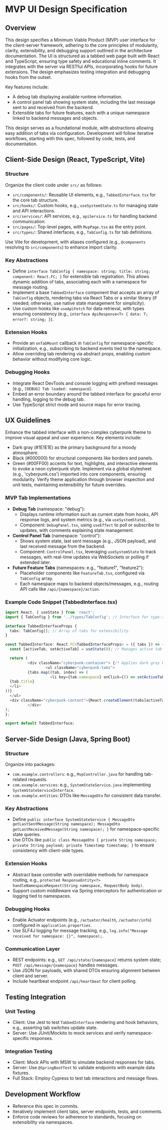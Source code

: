 # MVP UI Design Specification

## Overview
This design specifies a Minimum Viable Product (MVP) user interface for the client-server framework, adhering to the core principles of modularity, clarity, extensibility, and debugging support outlined in the architecture documentation. The UI is structured as a tabbed web page built with React and TypeScript, ensuring type safety and educational inline comments. It integrates with the server via RESTful APIs, incorporating hooks for future extensions. The design emphasizes testing integration and debugging hooks from the outset.

Key features include:
- A debug tab displaying available runtime information.
- A control panel tab showing system state, including the last message sent to and received from the backend.
- Extensible tabs for future features, each with a unique namespace linked to backend messages and objects.

This design serves as a foundational module, with abstractions allowing easy addition of tabs via configuration. Development will follow iterative workflows, starting with this spec, followed by code, tests, and documentation.

## Client-Side Design (React, TypeScript, Vite)

### Structure
Organize the client code under `src/` as follows:
- `src/components/`: Reusable UI elements, e.g., `TabbedInterface.tsx` for the core tab structure.
- `src/hooks/`: Custom hooks, e.g., `useSystemState.ts` for managing state and API interactions.
- `src/services/`: API services, e.g., `apiService.ts` for handling backend communication.
- `src/pages/`: Top-level pages, with `MvpPage.tsx` as the entry point.
- `src/types/`: Shared interfaces, e.g., `TabConfig.ts` for tab definitions.

Use Vite for development, with aliases configured (e.g., `@components` resolving to `src/components`) to enhance import clarity.

### Key Abstractions
- Define `interface TabConfig { namespace: string; title: string; component: React.FC; }` for extensible tab registration. This allows dynamic addition of tabs, associating each with a namespace for message routing.
- Implement a base `TabbedInterface` component that accepts an array of `TabConfig` objects, rendering tabs via React Tabs or a similar library (if needed; otherwise, use native state management for simplicity).
- Use custom hooks like `useApiFetch` for data retrieval, with types ensuring consistency (e.g., `interface ApiResponse<T> { data: T; error?: string; }`).

### Extension Hooks
- Provide an `onTabMount` callback in `TabConfig` for namespace-specific initialization, e.g., subscribing to backend events tied to the namespace.
- Allow overriding tab rendering via abstract props, enabling custom behavior without modifying core logic.

### Debugging Hooks
- Integrate React DevTools and console logging with prefixed messages (e.g., `[DEBUG] Tab loaded: namespace`).
- Embed an error boundary around the tabbed interface for graceful error handling, logging to the debug tab.
- Use TypeScript strict mode and source maps for error tracing.

## UX Guidelines
Enhance the tabbed interface with a non-complex cyberpunk theme to improve visual appeal and user experience. Key elements include:
- Dark gray (#1E1E1E) as the primary background for a moody atmosphere.
- Black (#000000) for structural components like borders and panels.
- Green (#00FF00) accents for text, highlights, and interactive elements to evoke a neon cyberpunk style.
  Implement via a global stylesheet (e.g., 'cyberpunk.css') imported into core components, ensuring modularity. Verify theme application through browser inspection and unit tests, maintaining extensibility for future overrides.

### MVP Tab Implementations
- **Debug Tab** (namespace: "debug"):
  - Displays runtime information such as current state from hooks, API response logs, and system metrics (e.g., via `useSystemState`).
  - Component: `DebugPanel.tsx`, using `useEffect` to poll or subscribe to updates, with comments explaining state management.
- **Control Panel Tab** (namespace: "control"):
  - Shows system state, last sent message (e.g., JSON payload), and last received message from the backend.
  - Component: `ControlPanel.tsx`, leveraging `useSystemState` to track messages, with real-time updates via WebSockets or polling if extended later.
- **Future Feature Tabs** (namespaces: e.g., "feature1", "feature2"):
  - Placeholder components like `FeatureTab.tsx`, configured via `TabConfig` array.
  - Each namespace maps to backend objects/messages, e.g., routing API calls like `/api/{namespace}/action`.

### Example Code Snippet (TabbedInterface.tsx)
```typescript
import React, { useState } from 'react';
import { TabConfig } from '../types/TabConfig'; // Interface for type-safe tab configs.

interface TabbedInterfaceProps {
  tabs: TabConfig[]; // Array of tabs for extensibility.
}

const TabbedInterface: React.FC<TabbedInterfaceProps> = ({ tabs }) => {
  const [activeTab, setActiveTab] = useState(0); // Manages active tab index for simple navigation.

  return (
          <div className="cyberpunk-container"> {/* Applies dark gray background and green accents */}
                  <ul className="cyberpunk-tabs">
          {tabs.map((tab, index) => (
                    <li key={tab.namespace} onClick={() => setActiveTab(index)} className={index === activeTab ? 'active-green' : ''}>
  {tab.title}
  </li>
))}
  </ul>
  <div className="cyberpunk-content">{React.createElement(tabs[activeTab].component)}</div>
          </div>
);
};

export default TabbedInterface;
```

## Server-Side Design (Java, Spring Boot)

### Structure
Organize into packages:
- `com.example.controllers`: e.g., `MvpController.java` for handling tab-related requests.
- `com.example.services`: e.g., `SystemStateService.java` implementing `SystemStateServiceInterface`.
- `com.example.entities`: DTOs like `MessageDto` for consistent data transfer.

### Key Abstractions
- Define `public interface SystemStateService { MessageDto getLastSentMessage(String namespace); MessageDto getLastReceivedMessage(String namespace); }` for namespace-specific state queries.
- Use DTOs like `public class MessageDto { private String namespace; private String payload; private Timestamp timestamp; }` to ensure consistency with client-side types.

### Extension Hooks
- Abstract base controller with overridable methods for namespace routing, e.g., `protected ResponseEntity<?> handleNamespaceRequest(String namespace, RequestBody body)`.
- Support custom middleware via Spring interceptors for authentication or logging tied to namespaces.

### Debugging Hooks
- Enable Actuator endpoints (e.g., `/actuator/health`, `/actuator/info`) configured in `application.properties`.
- Use SLF4J logging for message tracking, e.g., `log.info("Message received for namespace: {}", namespace);`.

### Communication Layer
- REST endpoints: e.g., `GET /api/state/{namespace}` returns system state; `POST /api/message/{namespace}` handles messages.
- Use JSON for payloads, with shared DTOs ensuring alignment between client and server.
- Include heartbeat endpoint `/api/heartbeat` for client polling.

## Testing Integration

### Unit Testing
- Client: Use Jest to test `TabbedInterface` rendering and hook behaviors, e.g., asserting tab switches update state.
- Server: Use JUnit/Mockito to mock services and verify namespace-specific responses.

### Integration Testing
- Client: Mock APIs with MSW to simulate backend responses for tabs.
- Server: Use `@SpringBootTest` to validate endpoints with example data fixtures.
- Full Stack: Employ Cypress to test tab interactions and message flows.

## Development Workflow
- Reference this spec in commits.
- Iteratively implement client tabs, server endpoints, tests, and comments.
- Enforce code reviews for adherence to standards, focusing on extensibility via namespaces.